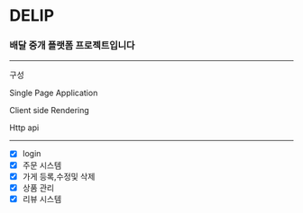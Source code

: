 # DELIP

### 배달 중개 플랫폼 프로젝트입니다
---
구성

Single Page Application

Client side Rendering

Http api

---
- [x] login
- [x] 주문 시스템
- [x] 가게 등록,수정및 삭제
- [x] 상품 관리
- [x] 리뷰 시스템  
